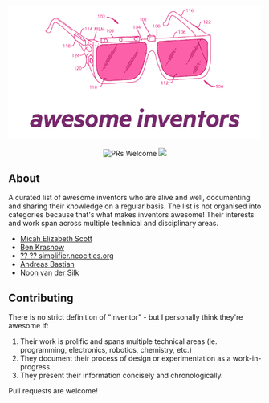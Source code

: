 <p align="center">
    <img alt="awesome" src="https://github.com/edanweis/awesome-inventors/raw/master/media/awesome_glasses.png"/>
</p>
<p align="center">
	<img alt="PRs Welcome" src="https://img.shields.io/badge/PRs-welcome-brightgreen.svg" />&nbsp;<a href="https://awesome.re"><img src="https://awesome.re/badge-flat.svg"></a>
</p>


## About
A curated list of awesome inventors who are alive and well, documenting and sharing their knowledge on a regular basis. The list is not organised into categories because that's what makes inventors awesome! Their interests and work span across multiple technical and disciplinary areas.

- [Micah Elizabeth Scott](http://www.misc.name/about)
- [Ben Krasnow](http://benkrasnow.blogspot.com)
- [?? ?? simplifier.neocities.org](https://simplifier.neocities.org)
- [Andreas Bastian](http://www.andreasbastian.com/)
- [Noon van der Silk](https://github.com/silky/ideas/issues)

## Contributing
There is no strict definition of "inventor" - but I personally think they're awesome if: 

1. Their work is prolific and spans multiple technical areas (ie. programming, electronics, robotics, chemistry, etc.)
2. They document their process of design or experimentation as a work-in-progress.
3. They present their information concisely and chronologically.

Pull requests are welcome!
